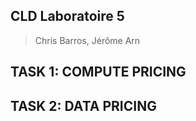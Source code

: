 ## CLD Laboratoire 5 

> Chris Barros, Jérôme Arn

## TASK 1: COMPUTE PRICING

## TASK 2: DATA PRICING

